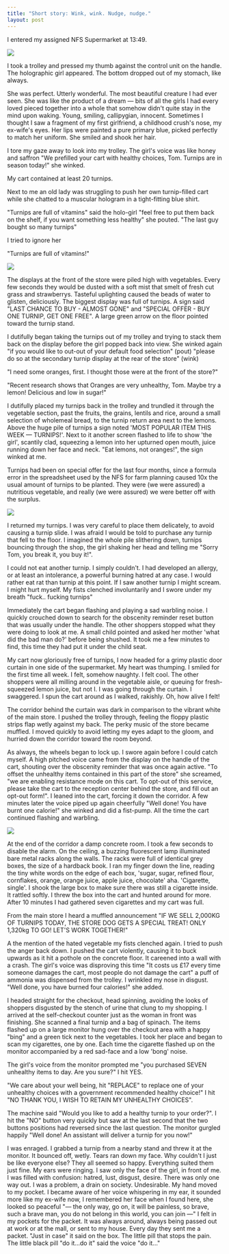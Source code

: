 ```yaml
---
title: "Short story: Wink, wink. Nudge, nudge."
layout: post
--- 
```


I entered my assigned NFS Supermarket at 13:49.

![](pics/wink/1.png)

I took a trolley and pressed my thumb against the control unit on the handle. The holographic girl appeared. The bottom dropped out of my stomach, like always.

She was perfect. Utterly wonderful. The most beautiful creature I had ever seen. She was like the product of a dream — bits of all the girls I had every loved pieced together into a whole that somehow didn't quite stay in the mind upon waking. Young, smiling, callipygian, innocent. Sometimes I thought I saw a fragment of my first girlfriend, a childhood crush's nose, my ex-wife's eyes. Her lips were painted a pure primary blue, picked perfectly to match her uniform. She smiled and shook her hair.

I tore my gaze away to look into my trolley. The girl's voice was like honey and saffron "We prefilled your cart with healthy choices, Tom. Turnips are in season today!" she winked.

My cart contained at least 20 turnips.

Next to me an old lady was struggling to push her own turnip-filled cart while she chatted to a muscular hologram in a tight-fitting blue shirt.

"Turnips are full of vitamins" said the holo-girl "feel free to put them back on the shelf, if you want something less healthy" she pouted. "The last guy bought so many turnips"

I tried to ignore her

"Turnips are full of vitamins!"

![](pics/wink/2.png)

The displays at the front of the store were piled high with vegetables. Every few seconds they would be dusted with a soft mist that smelt of fresh cut grass and strawberrys. Tasteful uplighting caused the beads of water to glisten, deliciously. The biggest display was full of turnips. A sign said "LAST CHANCE TO BUY - ALMOST GONE" and "SPECIAL OFFER - BUY ONE TURNIP, GET ONE FREE". A large green arrow on the floor pointed toward the turnip stand.

I dutifully began taking the turnips out of my trolley and trying to stack them back on the display before the girl popped back into view. She winked again "if you would like to out-out of your default food selection" (pout) "please do so at the secondary turnip display at the rear of the store" (wink)

"I need some oranges, first. I thought those were at the front of the store?"

"Recent research shows that Oranges are very unhealthy, Tom. Maybe try a lemon! Delicious and low in sugar!"

I dutifully placed my turnips back in the trolley and trundled it through the vegetable section, past the fruits, the grains, lentils and rice, around a small selection of wholemeal bread, to the turnip return area next to the lemons. Above the huge pile of turnips a sign noted 'MOST POPULAR ITEM THIS WEEK — TURNIPS!'. Next to it another screen flashed to life to show 'the girl', scantily clad, squeezing a lemon into her upturned open mouth, juice running down her face and neck. "Eat lemons, not oranges!", the sign winked at me.

Turnips had been on special offer for the last four months, since a formula error in the spreadsheet used by the NFS for farm planning caused 10x the usual amount of turnips to be planted. They were (we were assured) a nutritious vegetable, and really (we were assured) we were better off with the surplus.

![](pics/wink/3.jpg)

I returned my turnips. I was very careful to place them delicately, to avoid causing a turnip slide. I was afraid I would be told to purchase any turnip that fell to the floor. I imagined the whole pile slithering down, turnips bouncing through the shop, the girl shaking her head and telling me "Sorry Tom, you break it, you buy it!".

I could not eat another turnip. I simply couldn't. I had developed an allergy, or at least an intolerance, a powerful burning hatred at any case. I would rather eat rat than turnip at this point. If I saw another turnip I might scream. I might hurt myself. My fists clenched involuntarily and I swore under my breath "fuck.. fucking turnips"

Immediately the cart began flashing and playing a sad warbling noise. I quickly crouched down to search for the obscenity reminder reset button that was usually under the handle. The other shoppers stopped what they were doing to look at me. A small child pointed and asked her mother 'what did the bad man do?' before being shushed. It took me a few minutes to find, this time they had put it under the child seat.

My cart now gloriously free of turnips, I now headed for a grimy plastic door curtain in one side of the supermarket. My heart was thumping. I smiled for the first time all week. I felt, somehow naughty. I felt cool. The other shoppers were all milling around in the vegetable aisle, or queuing for fresh-squeezed lemon juice, but not I. I was going through the curtain. I swaggered. I spun the cart around as I walked, rakishly. Oh, how alive I felt!

The corridor behind the curtain was dark in comparison to the vibrant white of the main store. I pushed the trolley through, feeling the floppy plastic strips flap wetly against my back. The perky music of the store became muffled. I moved quickly to avoid letting my eyes adapt to the gloom, and hurried down the corridor toward the room beyond.

As always, the wheels began to lock up. I swore again before I could catch myself. A high pitched voice came from the display on the handle of the cart, shouting over the obscenity reminder that was once again active. "To offset the unhealthy items contained in this part of the store" she screamed, "we are enabling resistance mode on this cart. To opt-out of this service, please take the cart to the reception center behind the store, and fill out an opt-out form!". I leaned into the cart, forcing it down the corridor. A few minutes later the voice piped up again cheerfully "Well done! You have burnt one calorie!" she winked and did a fist-pump. All the time the cart continued flashing and warbling.

![](pics/wink/4.jpg)

At the end of the corridor a damp concrete room. I took a few seconds to disable the alarm. On the ceiling, a buzzing fluorescent lamp illuminated bare metal racks along the walls. The racks were full of identical grey boxes, the size of a hardback book. I ran my finger down the line, reading the tiny white words on the edge of each box, 'sugar, sugar, refined flour, cornflakes, orange, orange juice, apple juice, chocolate' aha. 'Cigarette, single'. I shook the large box to make sure there was still a cigarette inside. It rattled softly. I threw the box into the cart and hunted around for more. After 10 minutes I had gathered seven cigarettes and my cart was full.

From the main store I heard a muffled announcement "IF WE SELL 2,000KG OF TURNIPS TODAY, THE STORE DOG GETS A SPECIAL TREAT! ONLY 1,320kg TO GO! LET'S WORK TOGETHER!"

A the mention of the hated vegetable my fists clenched again. I tried to push the anger back down. I pushed the cart violently, causing it to buck upwards as it hit a pothole on the concrete floor. It careened into a wall with a crash. The girl's voice was disproving this time "It costs us £17 every time someone damages the cart, most people do not damage the cart" a puff of ammonia was dispensed from the trolley. I wrinkled my nose in disgust. "Well done, you have burned four calories!" she added.

I headed straight for the checkout, head spinning, avoiding the looks of shoppers disgusted by the stench of urine that clung to my shopping. I arrived at the self-checkout counter just as the woman in front was finishing. She scanned a final turnip and a bag of spinach. The items flashed up on a large monitor hung over the checkout area with a happy "bing" and a green tick next to the vegetables. I took her place and began to scan my cigarettes, one by one. Each time the cigarette flashed up on the monitor accompanied by a red sad-face and a low 'bong' noise. 

The girl's voice from the monitor prompted me "you purchased SEVEN unhealthy items to day. Are you sure?" I hit YES. 

"We care about your well being, hit "REPLACE" to replace one of your unhealthy choices with a government recommended healthy choice!" I hit "NO THANK YOU, I WISH TO RETAIN MY UNHEALTHY CHOICES".

The machine said "Would you like to add a healthy turnip to your order?". I hit the "NO" button very quickly but saw at the last second that the two buttons positions had reversed since the last question. The monitor gurgled happily "Well done! An assistant will deliver a turnip for you now!"

I was enraged. I grabbed a turnip from a nearby stand and threw it at the monitor. It bounced off, wetly. Tears ran down my face. Why couldn't I just be like everyone else? They all seemed so happy. Everything suited them just fine. My ears were ringing. I saw only the face of the girl, in front of me. I was filled with confusion: hatred, lust, disgust, desire. There was only one way out.  I was a problem, a drain on society. Undesirable. My hand moved to my pocket. I became aware of her voice whispering in my ear, it sounded more like my ex-wife now, I remembered her face when I found here, she looked so peaceful  "— the only way, go on, it will be painless, so brave, such a brave man, you do not belong in this world, you can join —" I felt in my pockets for the packet. It was always around, always being passed out at work or at the mall, or sent to my house. Every day they sent me a packet. "Just in case" it said on the box. The little pill that stops the pain. The little black pill "do it...do it" said the voice "do it..."
